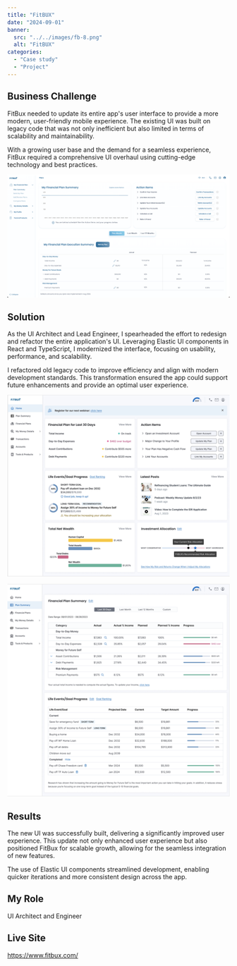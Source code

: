```yaml
---
title: "FitBUX"
date: "2024-09-01"
banner:
  src: "../../images/fb-8.png"
  alt: "FitBUX"
categories:
  - "Case study"
  - "Project"
---
```


## Business Challenge

FitBux needed to update its entire app's user interface to provide a more modern, user-friendly mobile experience. The existing UI was built on legacy code that was not only inefficient but also limited in terms of scalability and maintainability. 

With a growing user base and the demand for a seamless experience, FitBux required a comprehensive UI overhaul using cutting-edge technology and best practices.

![This is the alt tag.](../../images/fb-1.png)

## Solution

As the UI Architect and Lead Engineer, I spearheaded the effort to redesign and refactor the entire application's UI. Leveraging Elastic UI components in React and TypeScript, I modernized the interface, focusing on usability, performance, and scalability. 

I refactored old legacy code to improve efficiency and align with modern development standards. This transformation ensured the app could support future enhancements and provide an optimal user experience.

![This is the alt tag.](../../images/fb-3.png)

![This is the alt tag.](../../images/fb-4.png)

## Results

The new UI was successfully built, delivering a significantly improved user experience. This update not only enhanced user experience but also positioned FitBux for scalable growth, allowing for the seamless integration of new features. 

The use of Elastic UI components streamlined development, enabling quicker iterations and more consistent design across the app.

## My Role
UI Architect and Engineer 

## Live Site
https://www.fitbux.com/

